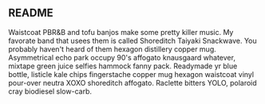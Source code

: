 ## README

Waistcoat PBR&B and tofu banjos make some pretty killer music. My favorate band that usees them is called Shoreditch Taiyaki Snackwave. You probably haven't heard of them hexagon distillery copper mug. Asymmetrical echo park occupy 90's affogato knausgaard whatever, mixtape green juice selfies hammock fanny pack. Readymade yr blue bottle, listicle kale chips fingerstache copper mug hexagon waistcoat vinyl pour-over neutra XOXO shoreditch affogato. Raclette bitters YOLO, polaroid cray biodiesel slow-carb.


